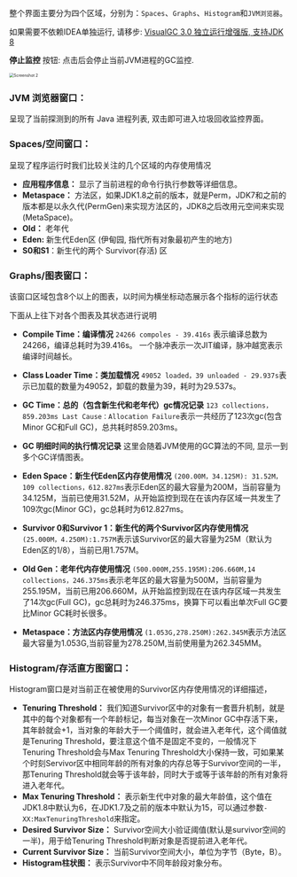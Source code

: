 整个界面主要分为四个区域，分别为：`Spaces`、`Graphs`、`Histogram`和`JVM浏览器`。

如果需要不依赖IDEA单独运行, 请移步: [VisualGC 3.0 独立运行增强版, 支持JDK 8](https://www.cnblogs.com/beansoft/p/visualgc_jdk8_standalone.html)

**停止监控** 按钮: 点击后会停止当前JVM进程的GC监控.

<img src="https://plugins.jetbrains.com/files/14557/screenshot_78815004-980b-49f5-81f5-8cdb699585bd" alt="Screenshot 2" style="zoom:50%;" />



### JVM 浏览器窗口：

呈现了当前探测到的所有 Java 进程列表, 双击即可进入垃圾回收监控界面。

### Spaces/空间窗口：

呈现了程序运行时我们比较关注的几个区域的内存使用情况

- **应用程序信息：** 显示了当前进程的命令行执行参数等详细信息。
- **Metaspace：** 方法区，如果JDK1.8之前的版本，就是Perm，JDK7和之前的版本都是以永久代(PermGen)来实现方法区的，JDK8之后改用元空间来实现(MetaSpace)。
- **Old：** 老年代
- **Eden:** 新生代Eden区 (伊甸园, 指代所有对象最初产生的地方)
- **S0和S1**：新生代的两个 Survivor(存活) 区

### Graphs/图表窗口：

该窗口区域包含8个以上的图表，以时间为横坐标动态展示各个指标的运行状态



下面从上往下对各个图表及其状态进行说明

- **Compile Time：编译情况**
  `24266 compoles - 39.416s` 表示编译总数为24266，编译总耗时为39.416s。
  一个脉冲表示一次JIT编译，脉冲越宽表示编译时间越长。
- **Class Loader Time：类加载情况**
  `49052 loaded，39 unloaded - 29.937s`表示已加载的数量为49052，卸载的数量为39，耗时为29.537s。
- **GC Time：总的（包含新生代和老年代）gc情况记录**
  `123 collections，859.203ms Last Cause：Allocation Failure`表示一共经历了123次gc(包含Minor GC和Full GC)，总共耗时859.203ms。
- **GC 明细时间的执行情况记录**
  这里会随着JVM使用的GC算法的不同, 显示一到多个GC详情图表。
- **Eden Space：新生代Eden区内存使用情况**
  `(200.00M，34.125M): 31.52M，109 collections，612.827ms`表示Eden区的最大容量为200M，当前容量为34.125M，当前已使用31.52M，从开始监控到现在在该内存区域一共发生了109次gc(Minor GC)，gc总耗时为612.827ms。
- **Survivor 0和Survivor 1：新生代的两个Survivor区内存使用情况**
  `(25.000M，4.250M):1.757M`表示该Survivor区的最大容量为25M（默认为Eden区的1/8），当前已用1.757M。
- **Old Gen：老年代内存使用情况**
  `(500.000M,255.195M):206.660M,14 collections，246.375ms`表示老年区的最大容量为500M，当前容量为255.195M，当前已用206.660M，从开始监控到现在在该内存区域一共发生了14次gc(Full GC)，gc总耗时为246.375ms，换算下可以看出单次Full GC要比Minor GC耗时长很多。

- **Metaspace：方法区内存使用情况**
  `(1.053G,278.250M):262.345M`表示方法区最大容量为1.053G,当前容量为278.250M,当前使用量为262.345MM。

### Histogram/存活直方图窗口：

Histogram窗口是对当前正在被使用的Survivor区内存使用情况的详细描述，

- **Tenuring Threshold：** 我们知道Survivor区中的对象有一套晋升机制，就是其中的每个对象都有一个年龄标记，每当对象在一次Minor GC中存活下来，其年龄就会+1，当对象的年龄大于一个阈值时，就会进入老年代，这个阈值就是Tenuring Threshold，要注意这个值不是固定不变的，一般情况下Tenuring Threshold会与Max Tenuring Threshold大小保持一致，可如果某个时刻Servivor区中相同年龄的所有对象的内存总等于Survivor空间的一半，那Tenuring Threshold就会等于该年龄，同时大于或等于该年龄的所有对象将进入老年代。
- **Max Tenuring Threshold：** 表示新生代中对象的最大年龄值，这个值在JDK1.8中默认为6，在JDK1.7及之前的版本中默认为15，可以通过参数`-XX:MaxTenuringThreshold`来指定。
- **Desired Survivor Size：** Survivor空间大小验证阈值(默认是survivor空间的一半)，用于给Tenuring Threshold判断对象是否提前进入老年代。
- **Current Survivor Size：** 当前Survivor空间大小，单位为字节（Byte，B）。
- **Histogram柱状图：** 表示Survivor中不同年龄段对象分布。

